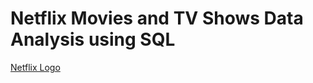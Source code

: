 # Netflix Movies and TV Shows Data Analysis using SQL

[Netflix Logo](https://github.com/Jesica78/netflix_sql_project_1/blob/main/netflix%20212.jpg)
